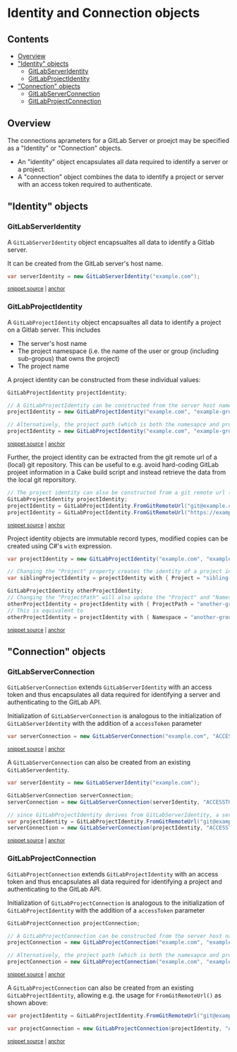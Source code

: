 <!--
GENERATED FILE - DO NOT EDIT
This file was generated by [MarkdownSnippets](https://github.com/SimonCropp/MarkdownSnippets).
Source File: /docs/identites-and-connection-objects.source.md
To change this file edit the source file and then run MarkdownSnippets.
-->

# Identity and Connection objects

<!-- toc -->
## Contents

  * [Overview](#overview)
  * ["Identity" objects](#identity-objects)
    * [GitLabServerIdentity](#gitlabserveridentity)
    * [GitLabProjectIdentity](#gitlabprojectidentity)
  * ["Connection" objects](#connection-objects)
    * [GitLabServerConnection](#gitlabserverconnection)
    * [GitLabProjectConnection](#gitlabprojectconnection)<!-- endToc -->

## Overview

The connections aprameters for a GitLab Server or proejct may be specified as a "Identity" or "Connection" objects.

- An "identity" object encapsulates all data required to identify a server or a project.
- A "connection" object combines the data to identify a project or server with an access token required to authenticate.

## "Identity" objects

### GitLabServerIdentity

A `GitLabServerIdentity` object encapsualtes all data to identify a Gitlab server.

It can be created from the GitLab server's host name.

<!-- snippet: GitLabServerIdentity -->
<a id='snippet-GitLabServerIdentity'></a>
```cs
var serverIdentity = new GitLabServerIdentity("example.com");
```
<sup><a href='/examples/Frosting/Examples.cs#L71-L73' title='Snippet source file'>snippet source</a> | <a href='#snippet-GitLabServerIdentity' title='Start of snippet'>anchor</a></sup>
<!-- endSnippet -->

### GitLabProjectIdentity

A `GitLabProjectIdentity` object encapsualtes all data to identify a project on a Gitlab server.
This includes

- The server's host name
- The project namespace (i.e. the name of the user or group (including sub-gropus) that owns the project)
- The project name

A project identity can be constructed from these individual values:

<!-- snippet: GitLabProjectIdentity-Simple -->
<a id='snippet-GitLabProjectIdentity-Simple'></a>
```cs
GitLabProjectIdentity projectIdentity;

// A GitLabProjectIdentity can be constructed from the server host name, namespace and project name
projectIdentity = new GitLabProjectIdentity("example.com", "example-group", "example-project");

// Alternatively, the project path (which is both the namesapce and project name) can be passed in as a single parameter
projectIdentity = new GitLabProjectIdentity("example.com", "example-group/example-project");
```
<sup><a href='/examples/Frosting/Examples.cs#L79-L88' title='Snippet source file'>snippet source</a> | <a href='#snippet-GitLabProjectIdentity-Simple' title='Start of snippet'>anchor</a></sup>
<!-- endSnippet -->

Further, the project identity can be extracted from the git remote url of a (local) git repository.
This can be useful to e.g. avoid hard-coding GitLab projeet information in a Cake build script and instead retrieve the data from the local git reporsitory.

<!-- snippet: GitLabProjectIdentity-FromRemoteUrl -->
<a id='snippet-GitLabProjectIdentity-FromRemoteUrl'></a>
```cs
// The project identity can also be constructed from a git remote url (either SSH or HTTP urls)
GitLabProjectIdentity projectIdentity;
projectIdentity = GitLabProjectIdentity.FromGitRemoteUrl("git@example.com:example-group/example-project.git");
projectIdentity = GitLabProjectIdentity.FromGitRemoteUrl("https://example.com/example-group/example-project.git");
```
<sup><a href='/examples/Frosting/Examples.cs#L92-L97' title='Snippet source file'>snippet source</a> | <a href='#snippet-GitLabProjectIdentity-FromRemoteUrl' title='Start of snippet'>anchor</a></sup>
<!-- endSnippet -->

Project identity objects are immutable record types, modified copies can be created using C#'s `with` expression. 

<!-- snippet: GitLabProjectIdentity-CopyAndModifiy -->
<a id='snippet-GitLabProjectIdentity-CopyAndModifiy'></a>
```cs
var projectIdentity = new GitLabProjectIdentity("example.com", "example-group", "example-project");

// Changing the "Project" property creates the identity of a project in the same group/subgroup on the same GitLab server
var siblingProjectIdentity = projectIdentity with { Project = "sibling-project" };

GitLabProjectIdentity otherProjectIdentity;
// Changing the "ProjectPath" will also update the "Project" and "Namespace" properties
otherProjectIdentity = projectIdentity with { ProjectPath = "another-group/subgroup/another-project" };
// This is equivalent to
otherProjectIdentity = projectIdentity with { Namespace = "another-group/subgroup", Project = "another-project" };
```
<sup><a href='/examples/Frosting/Examples.cs#L101-L114' title='Snippet source file'>snippet source</a> | <a href='#snippet-GitLabProjectIdentity-CopyAndModifiy' title='Start of snippet'>anchor</a></sup>
<!-- endSnippet -->

## "Connection" objects

### GitLabServerConnection

`GitLabServerConnection` extends `GitLabServerIdentity` with an access token and thus encapsulates all data required for identifying a server and authenticating to the GitLab API.

Initialization of `GitLabServerConnection` is analogous to the initialization of `GitLabServerIdentity` with the addition of a `accessToken` parameter

<!-- snippet: GitLabServerConnection-Simple -->
<a id='snippet-GitLabServerConnection-Simple'></a>
```cs
var serverConnection = new GitLabServerConnection("example.com", "ACCESSTOKEN");
```
<sup><a href='/examples/Frosting/Examples.cs#L121-L123' title='Snippet source file'>snippet source</a> | <a href='#snippet-GitLabServerConnection-Simple' title='Start of snippet'>anchor</a></sup>
<!-- endSnippet -->

A `GitLabServerConnection` can also be created from an existing `GitLabServerdentity`.

<!-- snippet: GitLabServerConnection-FromIdentity -->
<a id='snippet-GitLabServerConnection-FromIdentity'></a>
```cs
var serverIdentity = new GitLabServerIdentity("example.com");

GitLabServerConnection serverConnection;
serverConnection = new GitLabServerConnection(serverIdentity, "ACCESSTOKEN");

// since GitLabProjectIdentity derives from GitLabServerIdentity, a server connection can also be initialized from a git remote url:
var projectIdentity = GitLabProjectIdentity.FromGitRemoteUrl("git@example.com:example-group/example-project.git");
serverConnection = new GitLabServerConnection(projectIdentity, "ACCESSTOKEN");
```
<sup><a href='/examples/Frosting/Examples.cs#L128-L138' title='Snippet source file'>snippet source</a> | <a href='#snippet-GitLabServerConnection-FromIdentity' title='Start of snippet'>anchor</a></sup>
<!-- endSnippet -->

### GitLabProjectConnection

`GitLabProjectConnection` extends `GitLabProjectIdentity` with an access token and thus encapsulates all data required for identifying a project and authenticating to the GitLab API.

Initialization of `GitLabProjectConnection` is analogous to the initialization of `GitLabProjectIdentity` with the addition of a `accessToken` parameter

<!-- snippet: GitLabProjectConnection-Simple -->
<a id='snippet-GitLabProjectConnection-Simple'></a>
```cs
GitLabProjectConnection projectConnection;

// A GitLabProjectConnection can be constructed from the server host name, namespace, project name and access token
projectConnection = new GitLabProjectConnection("example.com", "example-group", "example-project", "ACCESSTOKEN");

// Alternatively, the project path (which is both the namesapce and project name) can be passed in as a single parameter
projectConnection = new GitLabProjectConnection("example.com", "example-group/example-project", "ACCESSSTOKEN");
```
<sup><a href='/examples/Frosting/Examples.cs#L144-L153' title='Snippet source file'>snippet source</a> | <a href='#snippet-GitLabProjectConnection-Simple' title='Start of snippet'>anchor</a></sup>
<!-- endSnippet -->

A `GitLabProjectConnection` can also be created from an existing `GitLabProjectIdentity`, allowing e.g. the usage for `FromGitRemoteUrl()` as shown above:

<!-- snippet: GitLabProjectConnection-FromIdentity -->
<a id='snippet-GitLabProjectConnection-FromIdentity'></a>
```cs
var projectIdentity = GitLabProjectIdentity.FromGitRemoteUrl("git@example.com:example-group/example-project.git");

var projectConnection = new GitLabProjectConnection(projectIdentity, "ACCESSTOKEN");
```
<sup><a href='/examples/Frosting/Examples.cs#L158-L162' title='Snippet source file'>snippet source</a> | <a href='#snippet-GitLabProjectConnection-FromIdentity' title='Start of snippet'>anchor</a></sup>
<!-- endSnippet -->
